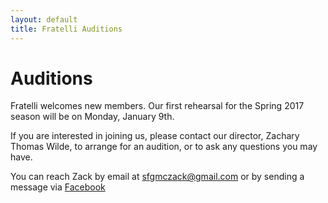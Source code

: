 ```yaml
---
layout: default
title: Fratelli Auditions
---
```


# Auditions

Fratelli welcomes new members.  Our first rehearsal for the Spring 2017 season will be on Monday, January 9th.

If you are interested in joining us, please contact our director, Zachary Thomas Wilde, to arrange for an audition, or to ask any questions you may have.

You can reach Zack by email at [sfgmczack@gmail.com](mailto:sfgmczack@gmail.com) or by sending a message via [Facebook]({{site.facebook.url}})